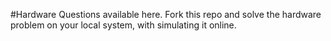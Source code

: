 #Hardware Questions available here. 
Fork this repo and solve the hardware problem on your local system, with simulating it online.
